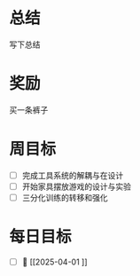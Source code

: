 # 总结
写下总结

# 奖励
买一条裤子
# 周目标
- [ ] 完成工具系统的解耦与在设计
- [ ] 开始家具摆放游戏的设计与实验
- [ ] 三分化训练的转移和强化

# 每日目标
- [ ] 📅 [[2025-04-01 ]]